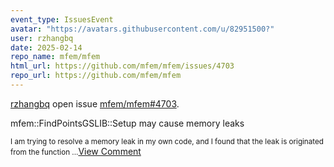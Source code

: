 ```yaml
---
event_type: IssuesEvent
avatar: "https://avatars.githubusercontent.com/u/82951500?"
user: rzhangbq
date: 2025-02-14
repo_name: mfem/mfem
html_url: https://github.com/mfem/mfem/issues/4703
repo_url: https://github.com/mfem/mfem
---
```


<a href='https://github.com/rzhangbq' target='_blank'>rzhangbq</a> open issue <a href='https://github.com/mfem/mfem/issues/4703' target='_blank'>mfem/mfem#4703</a>.

<p>mfem::FindPointsGSLIB::Setup may cause memory leaks</p><small>I am trying to resolve a memory leak in my own code, and I found that the leak is originated from the function ...</small><a href='https://github.com/mfem/mfem/issues/4703' target='_blank'>View Comment</a>